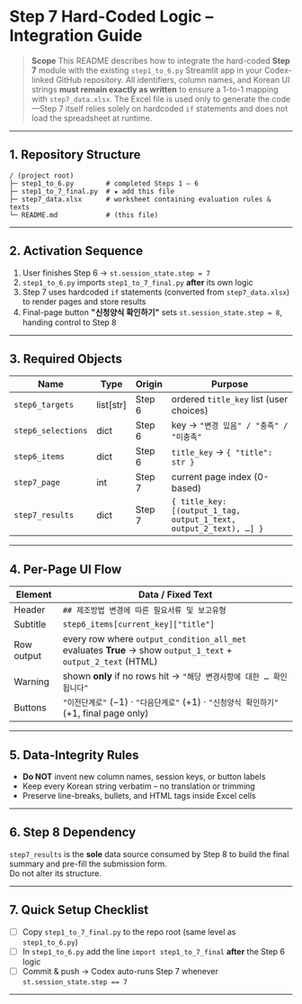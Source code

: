 # Step 7 Hard-Coded Logic – Integration Guide

> **Scope**
> This README describes how to integrate the hard-coded **Step 7** module with the existing
> `step1_to_6.py` Streamlit app in your Codex-linked GitHub repository.
> All identifiers, column names, and Korean UI strings **must remain exactly as written**
> to ensure a 1-to-1 mapping with `step7_data.xlsx`.
> The Excel file is used only to generate the code—Step 7 itself relies solely on
> hardcoded `if` statements and does not load the spreadsheet at runtime.

---

## 1. Repository Structure

    / (project root)
    ├─ step1_to_6.py        # completed Steps 1 – 6
    ├─ step1_to_7_final.py  # ★ add this file
    ├─ step7_data.xlsx      # worksheet containing evaluation rules & texts
    └─ README.md            # (this file)

---

## 2. Activation Sequence

1. User finishes Step 6 → `st.session_state.step = 7`
2. `step1_to_6.py` imports `step1_to_7_final.py` **after** its own logic
3. Step 7 uses hardcoded `if` statements (converted from `step7_data.xlsx`) to render pages and store results
4. Final-page button **"신청양식 확인하기"** sets `st.session_state.step = 8`, handing control to Step 8

---

## 3. Required Objects

| Name | Type | Origin | Purpose |
|------|------|--------|---------|
| `step6_targets`      | list[str] | Step 6 | ordered `title_key` list (user choices) |
| `step6_selections`   | dict      | Step 6 | key → `"변경 있음" / "충족" / "미충족"` |
| `step6_items`        | dict      | Step 6 | `title_key` → `{ "title": str }` |
| `step7_page`         | int       | Step 7 | current page index (0-based) |
| `step7_results`      | dict      | Step 7 | `{ title_key: [(output_1_tag, output_1_text, output_2_text), …] }` |

---

## 4. Per-Page UI Flow

| Element | Data / Fixed Text |
|---------|-------------------|
| Header   | `## 제조방법 변경에 따른 필요서류 및 보고유형` |
| Subtitle | `step6_items[current_key]["title"]` |
| Row output | every row where `output_condition_all_met` evaluates **True** → show `output_1_text` + `output_2_text` (HTML) |
| Warning   | shown **only** if no rows hit → `"해당 변경사항에 대한 … 확인됩니다"` |
| Buttons   | `"이전단계로"` (−1) · `"다음단계로"` (+1) · `"신청양식 확인하기"` (+1, final page only) |

---

## 5. Data-Integrity Rules

* **Do NOT** invent new column names, session keys, or button labels  
* Keep every Korean string verbatim – no translation or trimming  
* Preserve line-breaks, bullets, and HTML tags inside Excel cells

---

## 6. Step 8 Dependency

`step7_results` is the **sole** data source consumed by Step 8 to build the final
summary and pre-fill the submission form.  
Do not alter its structure.

---

## 7. Quick Setup Checklist

- [ ] Copy `step1_to_7_final.py` to the repo root (same level as `step1_to_6.py`)
- [ ] In `step1_to_6.py` add the line
      `import step1_to_7_final` **after** the Step 6 logic
- [ ] Commit & push → Codex auto-runs Step 7 whenever `st.session_state.step == 7`

---
